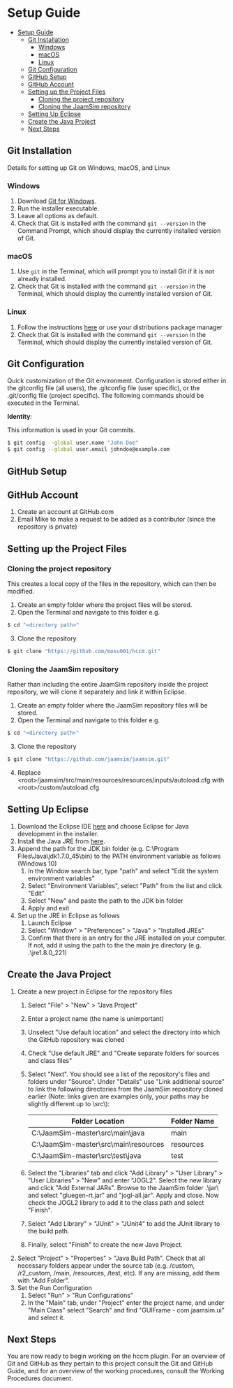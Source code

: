 # Setup Guide

<!-- TOC -->

- [Setup Guide](#setup-guide)
	- [Git Installation](#git-installation)
		- [Windows](#windows)
		- [macOS](#macos)
		- [Linux](#linux)
	- [Git Configuration](#git-configuration)
	- [GitHub Setup](#github-setup)
	- [GitHub Account](#github-account)
	- [Setting up the Project Files](#setting-up-the-project-files)
		- [Cloning the project repository](#cloning-the-project-repository)
		- [Cloning the JaamSim repository](#cloning-the-jaamsim-repository)
	- [Setting Up Eclipse](#setting-up-eclipse)
	- [Create the Java Project](#create-the-java-project)
	- [Next Steps](#next-steps)

<!-- /TOC -->

## Git Installation

Details for setting up Git on Windows, macOS, and Linux

### Windows

 1. Download [Git for Windows](https://git-scm.com/downloads).
 2. Run the installer executable.
 3. Leave all options as default.
 4. Check that Git is installed with the command `git --version` in the Command Prompt, which should display the currently installed version of Git.

### macOS

1. Use `git` in the Terminal, which will prompt you to install Git if it is not already installed.
2. Check that Git is installed with the command `git --version` in the Terminal, which should display the currently installed version of Git.

### Linux

1. Follow the instructions [here](https://git-scm.com/download/linux) or use your distributions package manager
2. Check that Git is installed with the command `git --version` in the Terminal, which should display the currently installed version of Git.

## Git Configuration

Quick customization of the Git environment. Configuration is stored either in the gitconfig file (all users), the .gitconfig file (user specific), or the .git/config file (project specific). The following commands should be executed in the Terminal.

**Identity**:

This information is used in your Git commits.

```sh
$ git config --global user.name "John Doe"
$ git config --global user.email johndoe@example.com
```

## GitHub Setup

## GitHub Account

1. Create an account at GitHub.com
2. Email Mike to make a request to be added as a contributor (since the repository is private)

## Setting up the Project Files

### Cloning the project repository

This creates a local copy of the files in the repository, which can then be modified.

1. Create an empty folder where the project files will be stored.
2. Open the Terminal and navigate to this folder e.g. 
```sh
$ cd "<directory path>"
```
3. Clone the repository
```sh
$ git clone "https://github.com/mosu001/hccm.git"
```

### Cloning the JaamSim repository

Rather than including the entire JaamSim repository inside the project repository, we will clone it separately and link it within Eclipse.

1. Create an empty folder where the JaamSim repository files will be stored.
2. Open the Terminal and navigate to this folder e.g. 
```sh
$ cd "<directory path>"
```
3. Clone the repository
```sh
$ git clone "https://github.com/jaamsim/jaamsim.git"
```
4. Replace \<root>/jaamsim/src/main/resources/resources/inputs/autoload.cfg with \<root>/custom/autoload.cfg

## Setting Up Eclipse

1. Download the Eclipse IDE [here](https://www.eclipse.org/downloads/) and choose Eclipse for Java development in the installer.
2. Install the Java JRE from [here](https://www.oracle.com/java/technologies/javase-jre8-downloads.html).
3. Append the path for the JDK bin folder (e.g. C:\\Program Files\\Java\\jdk1.7.0\_45\\bin) to the PATH environment variable as follows (Windows 10)
    1. In the Window search bar, type "path" and select "Edit the system environment variables"
    2. Select "Environment Variables", select "Path" from the list and click "Edit"
    3. Select "New" and paste the path to the JDK bin folder
    4. Apply and exit
4. Set up the JRE in Eclipse as follows
    1. Launch Eclipse
    2. Select "Window" > "Preferences" > "Java" > "Installed JREs"
    3. Confirm that there is an entry for the JRE installed on your computer. If not, add it using the path to the the main jre directory (e.g. .\\jre1.8.0\_221)

## Create the Java Project

1. Create a new project in Eclipse for the repository files
    1. Select "File" > "New" > "Java Project"
    2. Enter a project name (the name is unimportant)
    3. Unselect "Use default location" and select the directory into which the GitHub repository was cloned
    4. Check "Use default JRE" and "Create separate folders for sources and class files"
    5. Select "Next". You should see a list of the repository's files and folders under "Source". Under "Details" use "Link additional source" to link the following directories from the JaamSim repository cloned earlier (Note: links given are examples only, your paths may be slightly different up to \\src\\):

        | Folder Location | Folder Name |
        | ------ | ------ |
        | C:\JaamSim-master\src\main\java | main |
        | C:\JaamSim-master\src\main\resources | resources |
        | C:\JaamSim-master\src\test\java | test |

    6. Select the "Libraries" tab and click "Add Library" > "User Library" > "User Libraries" > "New" and enter "JOGL2". Select the new library and click "Add External JARs". Browse to the JaamSim folder .\jar\ and select "gluegen-rt.jar" and "jogl-all.jar". Apply and close. Now check the JOGL2 library to add it to the class path and select "Finish".
    7. Select "Add Library" > "JUnit" > "JUnit4" to add the JUnit library to the build path.
    8. Finally, select "Finish" to create the new Java Project.
2. Select "Project" > "Properties" > "Java Build Path". Check that all necessary folders appear under the source tab (e.g. /custom, /r2_custom, /main, /resources, /test, etc). If any are missing, add them with "Add Folder".
3. Set the Run Configuration
    1. Select "Run" > "Run Configurations"
    2. In the "Main" tab, under "Project" enter the project name, and under "Main Class" select "Search" and find "GUIFrame - com.jaamsim.ui" and select it.

## Next Steps

You are now ready to begin working on the hccm plugin. For an overview of Git and GitHub as they pertain to this project consult the Git and GitHub Guide, and for an overview of the working procedures, consult the Working Procedures document.
